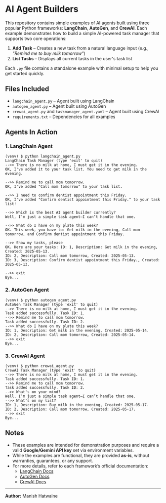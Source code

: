 # AI Agent Builders

This repository contains simple examples of AI agents built using three popular Python frameworks: **LangChain**, **AutoGen**, and **CrewAI**. Each example demonstrates how to build a simple AI-powered task manager that supports two core operations:

1. **Add Task** – Creates a new task from a natural language input (e.g., *"Remind me to buy milk tomorrow"*)
2. **List Tasks** – Displays all current tasks in the user's task list

Each `.py` file contains a standalone example with minimal setup to help you get started quickly.

## Files Included

* `langchain_agent.py` – Agent built using LangChain
* `autogen_agent.py` – Agent built using AutoGen
* `crewai_agent.py` and `taskmanager_agent.yaml` – Agent built using CrewAI
* `requirements.txt` – Dependencies for all examples

## Agents In Action

### 1. LangChain Agent 

```
(venv) $ python langchain_agent.py
LangChain Task Manager (type 'exit' to quit)
-->> There is no milk at home, I must get it in the evening.
OK, I've added it to your task list. You need to get milk in the evening.

-->> Remind me to call mom tomorrow.
OK, I've added "Call mom tomorrow" to your task list.

-->> I need to confirm dentist appointment this Friday.
OK, I've added "Confirm dentist appointment this Friday." to your task list!

-->> Which is the best AI agent builder currently?
Well, I’m just a simple task agent—I can’t handle that one.

-->> What do I have on my plate this week?
OK. This week, you have to: Get milk in the evening, Call mom tomorrow, and Confirm dentist appointment this Friday.

-->> Show my tasks, please
OK. Here are your tasks: ID: 1, Description: Get milk in the evening, Created: 2025-05-13.
ID: 2, Description: Call mom tomorrow, Created: 2025-05-13.
ID: 3, Description: Confirm dentist appointment this Friday., Created: 2025-05-13.

-->> exit
Bye...
```

### 2. AutoGen Agent

```
(venv) $ python autogen_agent.py
AutoGen Task Manager (type 'exit' to quit)
-->> There is no milk at home, I must get it in the evening.
Task added successfully. Task ID: 1.
-->> Remind me to call mom tomorrow.
Task added successfully. Task ID: 2.
-->> What do I have on my plate this week?
ID: 1, Description: Get milk in the evening, Created: 2025-05-14.
ID: 2, Description: Call mom tomorrow, Created: 2025-05-14.
-->> exit
Bye...
```

### 3. CrewAI Agent

```
(venv) $ python crewai_agent.py
CrewAI Task Manager (type 'exit' to quit)
-->> There is no milk at home, I must get it in the evening.
Task added successfully. Task ID: 1.
-->> Remind me to call mom tomorrow.
Task added successfully. Task ID: 2.
-->> What's on your mind?
Well, I’m just a simple task agent—I can’t handle that one.
-->> What's on my list?
ID: 1, Description: Buy milk in the evening, Created: 2025-05-17.
ID: 2, Description: Call mom tomorrow, Created: 2025-05-17.
-->> exit
Bye...
```


## Notes

* These examples are intended for demonstration purposes and require a valid **Google/Gemini API key** set via environment variables.
* While the examples are functional, they are provided **as-is**, without warranties, guarantees, or any support.
* For more details, refer to each framework’s official documentation:
  * [LangChain Docs](https://docs.langchain.com/)
  * [AutoGen Docs](https://microsoft.github.io/autogen/)
  * [CrewAI Docs](https://docs.crewai.com/)

---

**Author:** Manish Hatwalne    